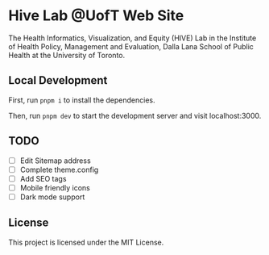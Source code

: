 # Hive Lab @UofT Web Site

The Health Informatics, Visualization, and Equity (HIVE) Lab in the Institute of Health Policy, Management and Evaluation, Dalla Lana School of Public Health at the University of Toronto.

## Local Development

First, run `pnpm i` to install the dependencies.

Then, run `pnpm dev` to start the development server and visit localhost:3000.

## TODO

- [ ] Edit Sitemap address
- [ ] Complete theme.config
- [ ] Add SEO tags
- [ ] Mobile friendly icons
- [ ] Dark mode support

## License

This project is licensed under the MIT License.
